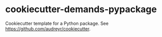 # cookiecutter-demands-pypackage
Cookiecutter template for a Python package. See https://github.com/audreyr/cookiecutter.
